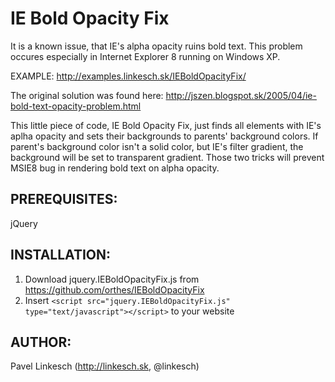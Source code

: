 IE Bold Opacity Fix
===================

It is a known issue, that IE's alpha opacity ruins bold text.
This problem occures especially in Internet Explorer 8 running on Windows XP.

EXAMPLE: http://examples.linkesch.sk/IEBoldOpacityFix/

The original solution was found here: http://jszen.blogspot.sk/2005/04/ie-bold-text-opacity-problem.html

This little piece of code, IE Bold Opacity Fix, just finds all elements with IE's aplha opacity and sets their backgrounds to parents' background colors.
If parent's background color isn't a solid color, but IE's filter gradient, the background will be set to transparent gradient.
Those two tricks will prevent MSIE8 bug in rendering bold text on alpha opacity.


PREREQUISITES:
--------------

jQuery


INSTALLATION:
-------------

1. Download jquery.IEBoldOpacityFix.js from https://github.com/orthes/IEBoldOpacityFix
2. Insert ```<script src="jquery.IEBoldOpacityFix.js" type="text/javascript"></script>``` to your website    


AUTHOR:
-------

Pavel Linkesch (http://linkesch.sk, @linkesch)